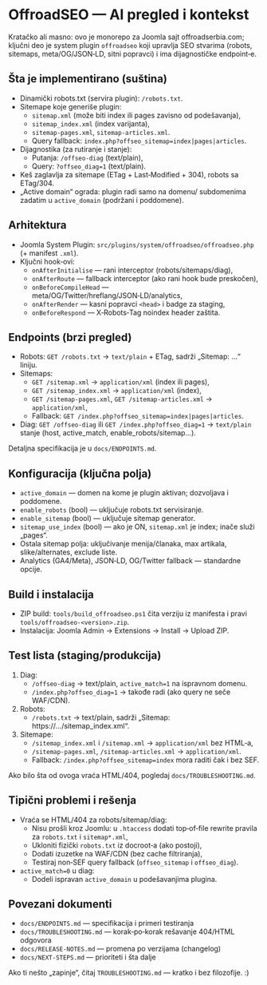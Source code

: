 # OffroadSEO — AI pregled i kontekst

Kratačko ali masno: ovo je monorepo za Joomla sajt offroadserbia.com; ključni deo je system plugin `offroadseo` koji upravlja SEO stvarima (robots, sitemaps, meta/OG/JSON‑LD, sitni popravci) i ima dijagnostičke endpoint‑e.

## Šta je implementirano (suština)

- Dinamički robots.txt (servira plugin): `/robots.txt`.
- Sitemape koje generiše plugin:
  - `sitemap.xml` (može biti index ili pages zavisno od podešavanja),
  - `sitemap_index.xml` (index varijanta),
  - `sitemap-pages.xml`, `sitemap-articles.xml`.
  - Query fallback: `index.php?offseo_sitemap=index|pages|articles`.
- Dijagnostika (za rutiranje i stanje):
  - Putanja: `/offseo-diag` (text/plain),
  - Query: `?offseo_diag=1` (text/plain).
- Keš zaglavlja za sitemape (ETag + Last‑Modified + 304), robots sa ETag/304.
- „Active domain“ ograda: plugin radi samo na domenu/ subdomenima zadatim u `active_domain` (podržani i poddomene).

## Arhitektura

- Joomla System Plugin: `src/plugins/system/offroadseo/offroadseo.php` (+ manifest `.xml`).
- Ključni hook‑ovi:
  - `onAfterInitialise` — rani interceptor (robots/sitemaps/diag),
  - `onAfterRoute` — fallback interceptor (ako rani hook bude preskočen),
  - `onBeforeCompileHead` — meta/OG/Twitter/hreflang/JSON‑LD/analytics,
  - `onAfterRender` — kasni popravci `<head>` i badge za staging,
  - `onBeforeRespond` — X‑Robots‑Tag noindex header zaštita.

## Endpoints (brzi pregled)

- Robots: `GET /robots.txt` → `text/plain` + ETag, sadrži „Sitemap: …“ liniju.
- Sitemaps:
  - `GET /sitemap.xml` → `application/xml` (index ili pages),
  - `GET /sitemap_index.xml` → `application/xml` (index),
  - `GET /sitemap-pages.xml`, `GET /sitemap-articles.xml` → `application/xml`,
  - Fallback: `GET /index.php?offseo_sitemap=index|pages|articles`.
- Diag: `GET /offseo-diag` ili `GET /index.php?offseo_diag=1` → `text/plain` stanje (host, active_match, enable_robots/sitemap…).

Detaljna specifikacija je u `docs/ENDPOINTS.md`.

## Konfiguracija (ključna polja)

- `active_domain` — domen na kome je plugin aktivan; dozvoljava i poddomene.
- `enable_robots` (bool) — uključuje robots.txt servisiranje.
- `enable_sitemap` (bool) — uključuje sitemap generator.
- `sitemap_use_index` (bool) — ako je ON, `sitemap.xml` je index; inače služi „pages“.
- Ostala sitemap polja: uključivanje menija/članaka, max artikala, slike/alternates, exclude liste.
- Analytics (GA4/Meta), JSON‑LD, OG/Twitter fallback — standardne opcije.

## Build i instalacija

- ZIP build: `tools/build_offroadseo.ps1` čita verziju iz manifesta i pravi `tools/offroadseo-<version>.zip`.
- Instalacija: Joomla Admin → Extensions → Install → Upload ZIP.

## Test lista (staging/produkcija)

1. Diag:
   - `/offseo-diag` → text/plain, `active_match=1` na ispravnom domenu.
   - `/index.php?offseo_diag=1` → takođe radi (ako query ne seče WAF/CDN).
2. Robots:
   - `/robots.txt` → text/plain, sadrži „Sitemap: https://…/sitemap_index.xml“.
3. Sitemape:
   - `/sitemap_index.xml` i `/sitemap.xml` → `application/xml` bez HTML‑a,
   - `/sitemap-pages.xml`, `/sitemap-articles.xml` → `application/xml`.
   - Fallback: `/index.php?offseo_sitemap=index` mora raditi čak i bez SEF.

Ako bilo šta od ovoga vraća HTML/404, pogledaj `docs/TROUBLESHOOTING.md`.

## Tipični problemi i rešenja

- Vraća se HTML/404 za robots/sitemap/diag:
  - Nisu prošli kroz Joomlu: u `.htaccess` dodati top‑of‑file rewrite pravila za `robots.txt` i `sitemap*.xml`,
  - Ukloniti fizički `robots.txt` iz docroot‑a (ako postoji),
  - Dodati izuzetke na WAF/CDN (bez cache filtriranja),
  - Testiraj non‑SEF query fallback (`offseo_sitemap` i `offseo_diag`).
- `active_match=0` u diag:
  - Dodeli ispravan `active_domain` u podešavanjima plugina.

## Povezani dokumenti

- `docs/ENDPOINTS.md` — specifikacija i primeri testiranja
- `docs/TROUBLESHOOTING.md` — korak‑po‑korak rešavanje 404/HTML odgovora
- `docs/RELEASE-NOTES.md` — promena po verzijama (changelog)
- `docs/NEXT-STEPS.md` — prioriteti i šta dalje

Ako ti nešto „zapinje“, čitaj `TROUBLESHOOTING.md` — kratko i bez filozofije. :)
